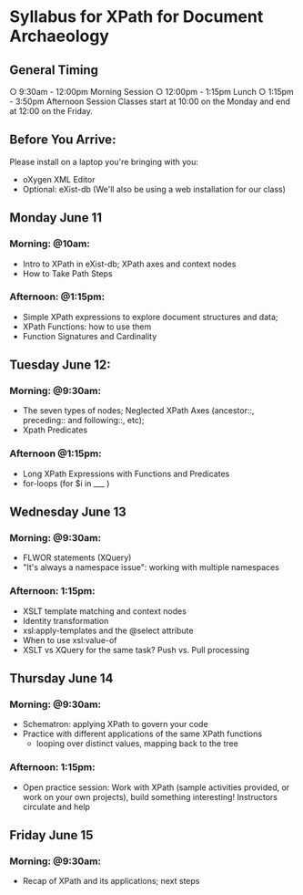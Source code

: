 # Syllabus for XPath for Document Archaeology
## General Timing 
○ 9:30am	-	12:00pm	 Morning	Session
○ 12:00pm	-	1:15pm Lunch
○ 1:15pm	-	3:50pm Afternoon	Session
Classes	start	at 10:00 on	the	Monday	and	end	at	12:00 on	the	Friday.	

## Before You Arrive: 
Please install on a laptop you're bringing with you: 
* oXygen XML Editor 
* Optional: eXist-db (We'll also be using a web installation for our class)

## Monday June 11
### Morning: @10am: 
* Intro to XPath in eXist-db; XPath axes and context nodes
* How to Take Path Steps

### Afternoon: @1:15pm: 
* Simple XPath expressions to explore document structures and data; 
* XPath Functions: how to use them 
* Function Signatures and Cardinality

## Tuesday June 12: 
### Morning: @9:30am: 
* The seven types of nodes; Neglected XPath Axes (ancestor::, preceding:: and following::, etc);
* Xpath Predicates 

### Afternoon @1:15pm: 
* Long XPath Expressions with Functions and Predicates
* for-loops (for $i in ___ )

## Wednesday June 13
### Morning: @9:30am:
* FLWOR statements (XQuery)
* "It's always a namespace issue": working with multiple namespaces

### Afternoon: 1:15pm:
* XSLT template matching and context nodes
* Identity transformation
* xsl:apply-templates and the @select attribute
* When to use xsl:value-of 
* XSLT vs XQuery for the same task? Push vs. Pull processing


## Thursday June 14
### Morning: @9:30am:
* Schematron: applying XPath to govern your code
* Practice with different applications of the same XPath functions 
  * looping over distinct values, mapping back to the tree

### Afternoon: 1:15pm:
* Open practice session: Work with XPath (sample activities provided, or work on your own projects), build something interesting! Instructors circulate and help

## Friday June 15 
### Morning: @9:30am: 
* Recap of XPath and its applications; next steps
